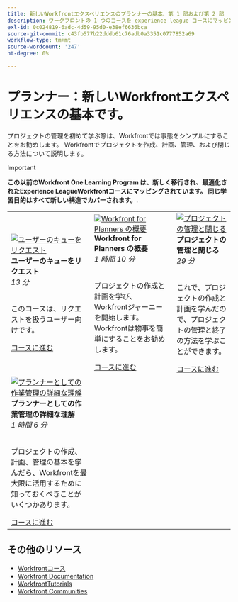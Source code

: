 ```yaml
---
title: 新しいWorkfrontエクスペリエンスのプランナーの基本、第 1 部および第 2 部
description: ワークフロントの 1 つのコースを experience league コースにマッピング
exl-id: 0c024819-6adc-4d59-95d0-e38ef6636bca
source-git-commit: c43fb577b22dddb61c76adb0a3351c0777852a69
workflow-type: tm+mt
source-wordcount: '247'
ht-degree: 0%

---
```


# プランナー：新しいWorkfrontエクスペリエンスの基本です。

プロジェクトの管理を初めて学ぶ際は、Workfrontでは事態をシンプルにすることをお勧めします。 Workfrontでプロジェクトを作成、計画、管理、および閉じる方法について説明します。

>[!IMPORTANT]
>
>**この以前のWorkfront One Learning Program は、新しく移行され、最適化されたExperience LeagueWorkfrontコースにマッピングされています。  同じ学習目的はすべて新しい構造でカバーされます。**.

<table>
  <tr>
   <td>
      <a href="https://experienceleague.adobe.com/?recommended=Workfront-U-1-2022.1.planners">
      <img alt="ユーザーのキューをリクエスト" src="https://cdn.experienceleague.adobe.com/thumb/request-queues-for-users.png"/>
      </a>
      <div>
         <strong>ユーザーのキューをリクエスト</strong></a>         
         <br/><em>13 分</em>
      </div>
      <p>
        <br/>
         このコースは、リクエストを扱うユーザー向けです。
      </p>
      <a  rel="noreferrer" target="_blank" href="https://experienceleague.adobe.com/?recommended=Workfront-U-1-2022.2.request-queues" class="spectrum-Button spectrum-Button--primary spectrum-Button--sizeM">
      <span class="spectrum-Button-label has-no-wrap has-text-weight-bold">コースに進む</span>
      </a>
   </td>   
   <td>
      <a href="https://experienceleague.adobe.com/?recommended=Workfront-U-1-2022.1.planners">
      <img alt="Workfront for Planners の概要" src="https://cdn.experienceleague.adobe.com/thumb/get-started-with-workfront-for-planners.png"/>
      </a>
      <div>
         <strong>Workfront for Planners の概要</strong></a>         
         <br/><em>1 時間 10 分</em>
      </div>
      <p>
        <br/>
         プロジェクトの作成と計画を学び、Workfrontジャーニーを開始します。 Workfrontは物事を簡単にすることをお勧めします。
      </p>
      <a  rel="noreferrer" target="_blank" href="https://experienceleague.adobe.com/?recommended=Workfront-U-1-2022.1.planners" class="spectrum-Button spectrum-Button--primary spectrum-Button--sizeM">
      <span class="spectrum-Button-label has-no-wrap has-text-weight-bold">コースに進む</span>
      </a>
   </td>
    <td>
      <a href="https://experienceleague.adobe.com/?recommended=Workfront-U-1-2022.2.planners">
      <img alt="プロジェクトの管理と閉じる" src="https://cdn.experienceleague.adobe.com/thumb/manage-and-close-a-project.png"/>
      </a>
      <div>
         <strong>プロジェクトの管理と閉じる</strong></a>         
         <br/><em>29 分</em>
      </div>
      <p>
        <br/>
         これで、プロジェクトの作成と計画を学んだので、プロジェクトの管理と終了の方法を学ぶことができます。
      </p>
      <a  rel="noreferrer" target="_blank" href="https://experienceleague.adobe.com/?recommended=Workfront-U-1-2022.2.planners" class="spectrum-Button spectrum-Button--primary spectrum-Button--sizeM">
      <span class="spectrum-Button-label has-no-wrap has-text-weight-bold">コースに進む</span>
      </a>
   </td>
  </tr>
  <tr>
   <td>
      <a href="https://experienceleague.adobe.com/?recommended=Workfront-U-1-2022.3.planners">
      <img alt="プランナーとしての作業管理の詳細な理解" src="https://cdn.experienceleague.adobe.com/thumb/further-understanding-of-managing-work-as-a-planner.png"/>
      </a>
      <div>
         <strong>プランナーとしての作業管理の詳細な理解</strong></a>         
         <br/><em>1 時間 6 分</em>
      </div>
      <p>
        <br/>
         プロジェクトの作成、計画、管理の基本を学んだら、Workfrontを最大限に活用するために知っておくべきことがいくつかあります。
      </p>
      <a  rel="noreferrer" target="_blank" href="https://experienceleague.adobe.com/?recommended=Workfront-U-1-2022.3.planners" class="spectrum-Button spectrum-Button--primary spectrum-Button--sizeM">
      <span class="spectrum-Button-label has-no-wrap has-text-weight-bold">コースに進む</span>
      </a>
   </td>
  </tr>

</table>

## その他のリソース

* [Workfrontコース](https://experienceleague.adobe.com/?lang=en&amp;Solution=Workfront#courses)
* [Workfront Documentation](https://experienceleague.adobe.com/docs/workfront.html)
* [WorkfrontTutorials](https://experienceleague.adobe.com/docs/workfront-learn/tutorials-workfront/home.html)
* [Workfront Communities](https://experienceleaguecommunities.adobe.com/t5/workfront/ct-p/workfront)
